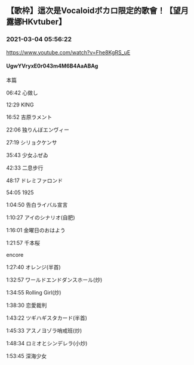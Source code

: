 ## 【歌枠】這次是Vocaloidボカロ限定的歌會！【望月露娜HKvtuber】
### 2021-03-04 05:56:22
https://www.youtube.com/watch?v=Fhe8KgRS_uE
#### UgwYVryxE0r043m4M6B4AaABAg
本篇

06:42 心做し

12:29 KING

16:52 吉原ラメント

22:06 ​独りんぼエンヴィー

27:19 シリョクケンサ

35:43 少女ふぜゐ

42:33 二息步行

48:17 ドレミファロンド

54:05 1925

1:04:50 告白ライバル宣言

1:10:27 アイのシナリオ(自肥)

1:16:01 金曜日のおはよう

1:21:57 千本桜



encore

1:27:40 オレンジ(半首)

1:32:57 ワールドエンドダンスホール(炒)

1:34:55 Rolling Girl(炒)

1:38:30 恋愛裁判

1:43:22 ツギハギスタカード(半首)

1:45:33 アスノヨゾラ哨戒班(炒)

1:48:34 ロミオとシンデレラ(小炒)

1:53:45 深海少女

